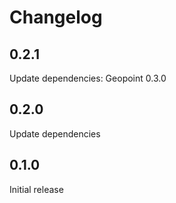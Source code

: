 # Changelog

## 0.2.1

Update dependencies: Geopoint 0.3.0

## 0.2.0

Update dependencies

## 0.1.0

Initial release
